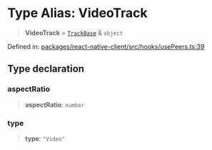 # Type Alias: VideoTrack

> **VideoTrack** = [`TrackBase`](TrackBase.md) & `object`

Defined in: [packages/react-native-client/src/hooks/usePeers.ts:39](https://github.com/fishjam-cloud/mobile-client-sdk/blob/b59d08631f5fbe1fa162c766a63916c14024e0d4/packages/react-native-client/src/hooks/usePeers.ts#L39)

## Type declaration

### aspectRatio

> **aspectRatio**: `number`

### type

> **type**: `"Video"`
